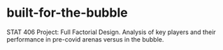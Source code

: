 # built-for-the-bubble
STAT 406 Project: Full Factorial Design. Analysis of key players and their performance in pre-covid arenas versus in the bubble.
